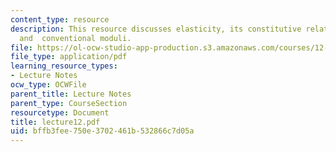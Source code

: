 ```yaml
---
content_type: resource
description: This resource discusses elasticity, its constitutive relations, tensors,
  and  conventional moduli.
file: https://ol-ocw-studio-app-production.s3.amazonaws.com/courses/12-520-geodynamics-fall-2006/bffb3fee750e3702461b532866c7d05a_lecture12.pdf
file_type: application/pdf
learning_resource_types:
- Lecture Notes
ocw_type: OCWFile
parent_title: Lecture Notes
parent_type: CourseSection
resourcetype: Document
title: lecture12.pdf
uid: bffb3fee-750e-3702-461b-532866c7d05a
---
```


